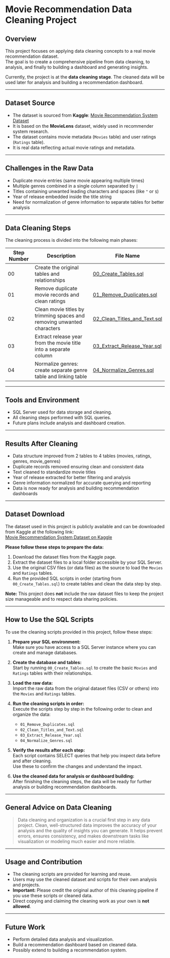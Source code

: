 # Movie Recommendation Data Cleaning Project

## Overview

This project focuses on applying data cleaning concepts to a real movie recommendation dataset.  
The goal is to create a comprehensive pipeline from data cleaning, to analysis, and finally to building a dashboard and generating insights.

Currently, the project is at the **data cleaning stage**. The cleaned data will be used later for analysis and building a recommendation dashboard.

---

## Dataset Source

- The dataset is sourced from **Kaggle**: [Movie Recommendation System Dataset](https://www.kaggle.com/datasets/parasharmanas/movie-recommendation-system)  
- It is based on the **MovieLens** dataset, widely used in recommender system research.  
- The dataset contains movie metadata (`Movies` table) and user ratings (`Ratings` table).  
- It is real data reflecting actual movie ratings and metadata.

---

## Challenges in the Raw Data

- Duplicate movie entries (same movie appearing multiple times)  
- Multiple genres combined in a single column separated by `|`  
- Titles containing unwanted leading characters and spaces (like `"` or `$`)  
- Year of release embedded inside the title string  
- Need for normalization of genre information to separate tables for better analysis

---

## Data Cleaning Steps

The cleaning process is divided into the following main phases:

| Step Number | Description                                            | File Name                                                 |
|-------------|--------------------------------------------------------|-----------------------------------------------------------|
| 00          | Create the original tables and relationships           | [00_Create_Tables.sql](sql-scripts/00_Create_Tables.sql)  |
| 01          | Remove duplicate movie records and clean ratings       | [01_Remove_Duplicates.sql](sql-scripts/01_Remove_Duplicates.sql) |
| 02          | Clean movie titles by trimming spaces and removing unwanted characters | [02_Clean_Titles_and_Text.sql](sql-scripts/02_Clean_Titles_and_Text.sql) |
| 03          | Extract release year from the movie title into a separate column | [03_Extract_Release_Year.sql](sql-scripts/03_Extract_Release_Year.sql) |
| 04          | Normalize genres: create separate genre table and linking table | [04_Normalize_Genres.sql](sql-scripts/04_Normalize_Genres.sql) |


---

## Tools and Environment

- SQL Server used for data storage and cleaning.  
- All cleaning steps performed with SQL queries.  
- Future plans include analysis and dashboard creation.

---

## Results After Cleaning

- Data structure improved from 2 tables to 4 tables (movies, ratings, genres, movie_genres)  
- Duplicate records removed ensuring clean and consistent data  
- Text cleaned to standardize movie titles  
- Year of release extracted for better filtering and analysis  
- Genre information normalized for accurate querying and reporting  
- Data is now ready for analysis and building recommendation dashboards

---

## Dataset Download

The dataset used in this project is publicly available and can be downloaded from Kaggle at the following link:  
[Movie Recommendation System Dataset on Kaggle](https://www.kaggle.com/datasets/parasharmanas/movie-recommendation-system)

**Please follow these steps to prepare the data:**

1. Download the dataset files from the Kaggle page.  
2. Extract the dataset files to a local folder accessible by your SQL Server.  
3. Use the original CSV files (or data files) as the source to load the `Movies` and `Ratings` tables.  
4. Run the provided SQL scripts in order (starting from `00_Create_Tables.sql`) to create tables and clean the data step by step.

**Note:** This project does **not** include the raw dataset files to keep the project size manageable and to respect data sharing policies.

---

## How to Use the SQL Scripts

To use the cleaning scripts provided in this project, follow these steps:

1. **Prepare your SQL environment:**  
   Make sure you have access to a SQL Server instance where you can create and manage databases.

2. **Create the database and tables:**  
   Start by running `00_Create_Tables.sql` to create the basic `Movies` and `Ratings` tables with their relationships.

3. **Load the raw data:**  
   Import the raw data from the original dataset files (CSV or others) into the `Movies` and `Ratings` tables.

4. **Run the cleaning scripts in order:**  
   Execute the scripts step by step in the following order to clean and organize the data:  
   - `01_Remove_Duplicates.sql`  
   - `02_Clean_Titles_and_Text.sql`  
   - `03_Extract_Release_Year.sql`  
   - `04_Normalize_Genres.sql`

5. **Verify the results after each step:**  
   Each script contains SELECT queries that help you inspect data before and after cleaning.  
   Use these to confirm the changes and understand the impact.

6. **Use the cleaned data for analysis or dashboard building:**  
   After finishing the cleaning steps, the data will be ready for further analysis or building recommendation dashboards.

---

## General Advice on Data Cleaning

> Data cleaning and organization is a crucial first step in any data project. Clean, well-structured data improves the accuracy of your analysis and the quality of insights you can generate. It helps prevent errors, ensures consistency, and makes downstream tasks like visualization or modeling much easier and more reliable.

---

## Usage and Contribution

- The cleaning scripts are provided for learning and reuse.  
- Users may use the cleaned dataset and scripts for their own analysis and projects.  
- **Important:** Please credit the original author of this cleaning pipeline if you use these scripts or cleaned data.  
- Direct copying and claiming the cleaning work as your own is **not allowed**.

---

## Future Work

- Perform detailed data analysis and visualization.  
- Build a recommendation dashboard based on cleaned data.  
- Possibly extend to building a recommendation system.
